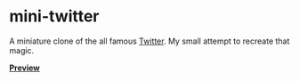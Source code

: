 # mini-twitter

A miniature clone of the all famous <a href="http://twitter.com">Twitter</a>. My small attempt to recreate that magic.

<a href="http://mtwitt.herokuapps.com"><strong>Preview</strong></a>
